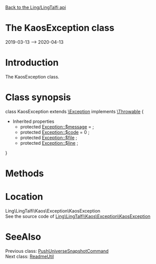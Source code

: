 [Back to the Ling/LingTalfi api](https://github.com/lingtalfi/LingTalfi/blob/master/doc/api/Ling/LingTalfi.md)



The KaosException class
================
2019-03-13 --> 2020-04-13






Introduction
============

The KaosException class.



Class synopsis
==============


class <span class="pl-k">KaosException</span> extends [\Exception](http://php.net/manual/en/class.exception.php) implements [\Throwable](http://php.net/manual/en/class.throwable.php) {

- Inherited properties
    - protected  [Exception::$message](#property-message) =  ;
    - protected  [Exception::$code](#property-code) = 0 ;
    - protected  [Exception::$file](#property-file) ;
    - protected  [Exception::$line](#property-line) ;

}






Methods
==============






Location
=============
Ling\LingTalfi\Kaos\Exception\KaosException<br>
See the source code of [Ling\LingTalfi\Kaos\Exception\KaosException](https://github.com/lingtalfi/LingTalfi/blob/master/Kaos/Exception/KaosException.php)



SeeAlso
==============
Previous class: [PushUniverseSnapshotCommand](https://github.com/lingtalfi/LingTalfi/blob/master/doc/api/Ling/LingTalfi/Kaos/Command/PushUniverseSnapshotCommand.md)<br>Next class: [ReadmeUtil](https://github.com/lingtalfi/LingTalfi/blob/master/doc/api/Ling/LingTalfi/Kaos/Util/ReadmeUtil.md)<br>
